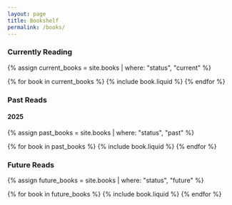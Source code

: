 ```yaml
---
layout: page
title: Bookshelf
permalink: /books/
---
```


### Currently Reading

{% assign current_books = site.books | where: "status", "current" %}

<div class="books">
  {% for book in current_books %}
    {% include book.liquid %}
  {% endfor %}
</div>

### Past Reads

#### 2025

{% assign past_books = site.books | where: "status", "past" %}

<div class="books">
  {% for book in past_books %}
    {% include book.liquid %}
  {% endfor %}
</div>

### Future Reads

{% assign future_books = site.books | where: "status", "future" %}

<div class="books">
  {% for book in future_books %}
    {% include book.liquid %}
  {% endfor %}
</div>
